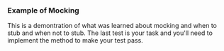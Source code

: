 ### Example of Mocking
This is a demontration of what was learned about mocking and when to stub and when not to stub.
The last test is your task and you'll need to implement the method to make your test pass.